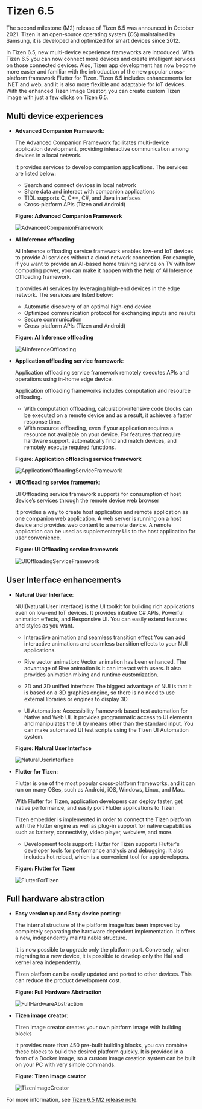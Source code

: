 # Tizen 6.5

The second milestone (M2) release of Tizen 6.5 was announced in October 2021.
Tizen is an open-source operating system (OS) maintained by Samsung, it is developed and optimized for smart devices since 2012.

In Tizen 6.5, new multi-device experience frameworks are introduced. With Tizen 6.5 you can now connect more devices and create intelligent services on those connected devices. Also, Tizen app development has now become more easier and familiar with the introduction of the new popular cross-platform framework Flutter for Tizen. Tizen 6.5 includes enhancements for .NET and web, and it is also more flexible and adaptable for IoT devices. With the enhanced Tizen Image Creator, you can create custom Tizen image with just a few clicks on Tizen 6.5.

## Multi device experiences

- **Advanced Companion Framework**:

  The Advanced Companion Framework facilitates multi-device application development,
providing interactive communication among devices in a local network.

  It provides services to develop companion applications. The services are listed below:
  - Search and connect devices in local network
  - Share data and interact with companion applications
  - TIDL supports C, C++, C#, and Java interfaces
  - Cross-platform APIs (Tizen and Android)

  **Figure: Advanced Companion Framework**

  ![AdvancedCompanionFramework](./media/6.5_AdvancedCompanionFramework.png)

- **AI Inference offloading**:

  AI Inference offloading service framework enables low-end IoT devices to provide AI services
  without a cloud network connection.
  For example, if you want to provide an AI-based home training service on TV with low computing power,
  you can make it happen with the help of AI Inference Offloading framework.

  It provides AI services by leveraging high-end devices in the edge network. The services are listed below:
    - Automatic discovery of an optimal high-end device
    - Optimized communication protocol for exchanging inputs and results
    - Secure communication
    - Cross-platform APIs (Tizen and Android)

  **Figure: AI Inference offloading**

  ![AIInferenceOffloading](./media/6.5_AIInferenceOffloading.png)


- **Application offloading service framework**:

  Application offloading service framework remotely executes APIs and operations using in-home edge device.

  Application offloading frameworks includes computation and resource offloading.

    - With computation offloading, calculation-intensive code blocks can be executed on a remote device and as a result, it achieves a faster response time.
    - With resource offloading, even if your application requires a resource not available on your device. For features that require hardware support, automatically find and match devices, and remotely execute required functions.

  **Figure: Application offloading service framework**

  ![ApplicationOffloadingServiceFramework](./media/6.5_ApplicationOffloadingServiceFramework.png)



- **UI Offloading service framework**:

  UI Offloading service framework supports for consumption of host device’s services through the remote device web browser

  It provides a way to create host application and remote application as one companion web application.
  A web server is running on a host device and provides web content to a remote device.
  A remote application can be used as supplementary UIs to the host application for user convenience.

  **Figure: UI Offloading service framework**

  ![UIOffloadingServiceFramework](./media/6.5_UIOffloadingServiceFramework.png)


## User Interface enhancements

- **Natural User Interface**:

  NUI(Natural User Interface) is the UI toolkit for building rich applications even on low-end IoT devices. It provides intuitive C# APIs, Powerful animation effects, and Responsive UI. You can easily extend features and styles as you want.

    - Interactive animation and seamless transition effect
    You can add interactive animations and seamless transition effects to your NUI applications.

    - Rive vector animation: Vector animation has been enhanced. The advantage of Rive animation is it can interact with users. It also provides animation mixing and runtime customization.

    - 2D and 3D unified interface: The biggest advantage of NUI is that it is based on a 3D graphics engine, so there is no need to use external libraries or engines to display 3D.

    - UI Automation: Accessibility framework based test automation for Native and Web UI. It provides programmatic access to UI elements and manipulates the UI by means other than the standard input. You can make automated UI test scripts using the Tizen UI Automation system.

  **Figure: Natural User Interface**

  ![NaturalUserInterface](./media/6.5_NaturalUserInterface.png)

- **Flutter for Tizen**:

  Flutter is one of the most popular cross-platform frameworks, and it can run on many OSes,
  such as Android, iOS, Windows, Linux, and Mac.

  With Flutter for Tizen, application developers can deploy faster, get native performance,
  and easily port Flutter applications to Tizen.

  Tizen embedder is implemented in order to connect the Tizen platform with the Flutter engine as well as plug-in support for native capabilities such as battery, connectivity, video player, webview, and more.

    - Development tools support: Flutter for Tizen supports Flutter's developer tools for performance analysis and debugging. It also includes hot reload, which is a convenient tool for app developers.

  **Figure: Flutter for Tizen**

  ![FlutterForTizen](./media/6.5_FlutterForTizen.png)

## Full hardware abstraction

- **Easy version up and Easy device porting**:

  The internal structure of the platform image has been improved by completely separating the hardware dependent implementation.
  It offers a new, independently maintainable structure.

  It is now possible to upgrade only the platform part.
  Conversely, when migrating to a new device, it is possible to develop only the Hal and kernel area independently.

  Tizen platform can be easily updated and ported to other devices.
  This can reduce the product development cost.

  **Figure: Full Hardware Abstraction**

  ![FullHardwareAbstraction](./media/6.5_FullHardwareAbstraction.png)

- **Tizen image creator**:

  Tizen image creator creates your own platform image with building blocks

  It provides more than 450 pre-built building blocks, you can combine these blocks to build the desired platform quickly.
  It is provided in a form of a Docker image, so a custom image creation system can be built on your PC with very simple commands.

  **Figure: Tizen image creator**

  ![TizenImageCreator](./media/6.5_TizenImageCreator.png)


For more information, see [Tizen 6.5 M2 release note](../../release-notes/tizen-6-5-m2.md).
